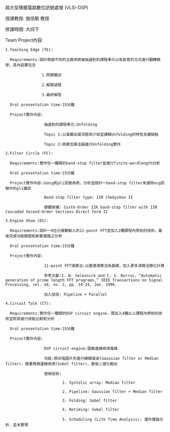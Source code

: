 超大型積體電路數位訊號處理 (VLSI-DSP)

授課教授: 施信毓 教授

修課時間: 大四下

Team Project內容:

    1.Teaching Edge (TE):

      Requirements:設計兩個不同的主題來將被抽選到的課程單元以有創意的方式進行翻轉教學，其內容要包含
      
                    1.問題闡述
      
                    2.解題過程
      
                    3.最終解答
                    
      Oral presentation time:15分鐘

      Project實作內容: 
      
                     抽選到的課程單元:Unfolding

                     Topic 1:以餐廳出餐流程來介紹並講解Unfolding的特性及優缺點

                     Topic 2:將累加乘法器進行Unfolding實作

    2.Filter Circle (FC):

      Requirements:實作任一種類的band-stop filter並進行finite-wordlength分析

      Oral presentation time:15分鐘

      Project實作內容:以ecg和pli訊號為例，分析並設計一band-stop filter來濾除ecg訊號中的pli雜訊
                
                     Band-stop filter type: IIR Chebyshev II

                     硬體架構: Sixth-Order IIR band-stop filter with IIR Cascaded Second-Order Sections Direct Form II

    3.Engine Show (ES):                  

      Requirements:設計一9位元複數輸入的11-point FFT並加入2種課程內學到的技術，最後完成功能驗證和新舊電路之分析

      Oral presentation time:15分鐘

      Project實作內容: 
      
                     11-point FFT演算法:以雷德演算法為基礎，加入更多演算法簡化計算

                     參考文獻:I. W. Selesnick and C. S. Burrus, “Automatic generation of prime length FFT programs,” IEEE Transactions on Signal Processing, vol. 44, no. 1, pp. 14-24, Jan. 1996.

                     加入技術: Pipeline + Parallel

    4.Circuit Talk (CT):

      Requirements:實作任一種類的DSP circuit engine，需加入4種以上課程內學到的技術並對其進行效能比較和分析

      Oral presentation time:15分鐘

      Project實作內容:

                     DSP circuit engine:圖像邊緣檢測電路
    
                     功能:將灰階圖片先進行模糊濾波(Gaussian filter or Median filter)，接著再做邊緣偵測(Sobel filter)，最後二值化輸出

                     使用技術:

                             1. Systolic array: Median filter

                             2. Pipeline: Gaussian filter + Median filter

                             3. Folding: Sobel filter

                             4. Retiming: Sobel filter

                             5. Scheduling (Life Time Analysis): 僅作理論分析，並未實現
                    

